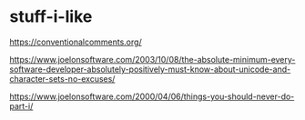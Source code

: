 # stuff-i-like

https://conventionalcomments.org/

https://www.joelonsoftware.com/2003/10/08/the-absolute-minimum-every-software-developer-absolutely-positively-must-know-about-unicode-and-character-sets-no-excuses/

https://www.joelonsoftware.com/2000/04/06/things-you-should-never-do-part-i/
